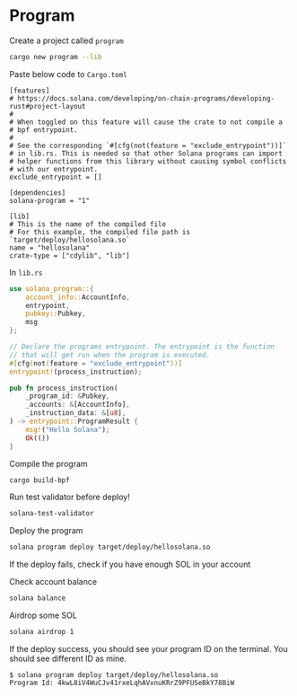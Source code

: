 # Program

Create a project called `program`
```bash
cargo new program --lib
```

Paste below code to `Cargo.toml`
```
[features]
# https://docs.solana.com/developing/on-chain-programs/developing-rust#project-layout
#
# When toggled on this feature will cause the crate to not compile a
# bpf entrypoint.
#
# See the corresponding `#[cfg(not(feature = "exclude_entrypoint"))]`
# in lib.rs. This is needed so that other Solana programs can import
# helper functions from this library without causing symbol conflicts
# with our entrypoint.
exclude_entrypoint = []

[dependencies]
solana-program = "1"

[lib]
# This is the name of the compiled file
# For this example, the compiled file path is `target/deploy/hellosolana.so`
name = "hellosolana"
crate-type = ["cdylib", "lib"]
```

In `lib.rs`
```rust
use solana_program::{
    account_info::AccountInfo,
    entrypoint,
    pubkey::Pubkey,
    msg
};

// Declare the programs entrypoint. The entrypoint is the function
// that will get run when the program is executed.
#[cfg(not(feature = "exclude_entrypoint"))]
entrypoint!(process_instruction);

pub fn process_instruction(
    _program_id: &Pubkey,
    _accounts: &[AccountInfo],
    _instruction_data: &[u8],
) -> entrypoint::ProgramResult {
    msg!("Hello Solana");
    Ok(())
}
```

Compile the program
```bash
cargo build-bpf
```

Run test validator before deploy!
```bash
solana-test-validator
```

Deploy the program
```bash
solana program deploy target/deploy/hellosolana.so
```

If the deploy fails, check if you have enough SOL in your account

Check account balance
```bash
solana balance
```

Airdrop some SOL
```bash
solana airdrop 1
```

If the deploy success, you should see your program ID on the terminal.
You should see different ID as mine.
```text
$ solana program deploy target/deploy/hellosolana.so
Program Id: 4kwL8iV4WuCJv41rxeLqhAVxnuKRrZ9PFUSeBkY78BiW
```